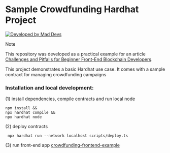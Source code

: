 # Sample Crowdfunding Hardhat Project
[![Developed by Mad Devs](https://maddevs.io/badge-dark.svg)](https://maddevs.io/blockchain/)

> [!NOTE]
> This repository was developed as a practical example for an article [Challenges and Pitfalls for Beginner Front-End Blockchain Developers](https://maddevs.io/writeups/challenges-for-beginner-front-end-blockchain-developers/).

This project demonstrates a basic Hardhat use case. It comes with a sample contract for managing crowdfunding campaigns

### Installation and local development:
(1) install dependencies, compile contracts and run local node
```shell
npm install &&
npx hardhat compile &&
npx hardhat node
```

(2) deploy contracts
```shell
 npx hardhat run --network localhost scripts/deploy.ts
```

(3) run front-end app [crowdfunding-frontend-example](https://github.com/maddevsio/crowdfunding-frontend-example)
